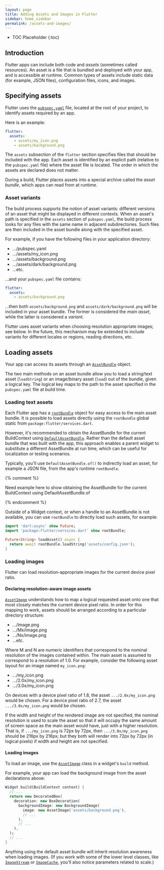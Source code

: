 ```yaml
---
layout: page
title: Adding Assets and Images in Flutter
sidebar: home_sidebar
permalink: /assets-and-images/
---
```


* TOC Placeholder
{:toc}

## Introduction

Flutter apps can include both code and _assets_ (sometimes called
resources). An asset is a file that is bundled and deployed with your
app, and is accessible at runtime. Common types of assets include
static data (for example, JSON files), configuration files, icons, and
images.

## Specifying assets

Flutter uses
the [`pubspec.yaml`](https://www.dartlang.org/tools/pub/pubspec) file,
located at the root of your project, to identify assets required by an
app.

Here is an example:

```yaml
flutter:
  assets:
    - assets/my_icon.png
    - assets/background.png
```

The `assets` subsection of the `flutter` section specifies files that
should be included with the app. Each asset is identified by an
explicit path (relative to the `pubspec.yaml` file) where the asset
file is located. The order in which the assets are declared does not
matter.

During a build, Flutter places assets into a special archive called
the _asset bundle_, which apps can read from at runtime.

### Asset variants

The build process supports the notion of asset variants: different
versions of an asset that might be displayed in different contexts.
When an asset's path is specified in the `assets` section of
`pubspec.yaml`, the build process looks for any files with the same
name in adjacent subdirectories. Such files are then included in the
asset bundle along with the specified asset.

For example, if you have the following files in your application
directory:

* .../pubspec.yaml
* .../assets/my_icon.png
* .../assets/background.png
* .../assets/dark/background.png
* ...etc.

...and your `pubspec.yaml` file contains:

```yaml
flutter:
  assets:
    - assets/background.png
```

...then both `assets/background.png` and `assets/dark/background.png`
will be included in your asset bundle. The former is considered the
_main asset_, while the latter is considered a _variant_.

Flutter uses asset variants when choosing resolution appropriate
images; see below. In the future, this mechanism may be extended to
include variants for different locales or regions, reading directions,
etc.

## Loading assets

Your app can access its assets through an
[`AssetBundle`](https://docs.flutter.io/flutter/services/AssetBundle-class.html)
object.

The two main methods on an asset bundle allow you to load a
string/text asset (`loadString`) or an image/binary asset (`load`) out
of the bundle, given a logical key. The logical key maps to the path
to the asset specified in the `pubspec.yaml` file at build time.

### Loading text assets

Each Flutter app has a
[`rootBundle`](https://docs.flutter.io/flutter/services/rootBundle.html)
object for easy access to the main asset bundle. It is possible to
load assets directly using the `rootBundle` global static from
`package:flutter/services.dart`.

However, it's recommended to obtain the AssetBundle for the current
BuildContext using
[`DefaultAssetBundle`](https://docs.flutter.io/flutter/widgets/DefaultAssetBundle-class.html).
Rather than the default asset bundle that was built with the app, this
approach enables a parent widget to substitute a different AssetBundle
at run time, which can be useful for localization or testing
scenarios.

Typically, you'll use `DefaultAssetBundle.of()` to indirectly load an
asset, for example a JSON file, from the app's runtime `rootBundle`.

{% comment %}

  Need example here to show obtaining the AssetBundle for the current
  BuildContext using DefaultAssetBundle.of

{% endcomment %}

Outside of a Widget context, or when a handle to an AssetBundle is not
available, you can use `rootBundle` to directly load such assets, 
for example:

```dart
import 'dart:async' show Future;
import 'package:flutter/services.dart' show rootBundle;

Future<String> loadAsset() async {
  return await rootBundle.loadString('assets/config.json');
}
```

### Loading images

Flutter can load resolution-appropriate images for the current device
pixel ratio.

#### Declaring resolution-aware image assets

[`AssetImage`](https://docs.flutter.io/flutter/services/AssetImage-class.html)
understands how to map a logical requested asset onto one that most
closely matches the current device pixel ratio. In order for this mapping to
work, assets should be arranged according to a particular directory structure:

* .../image.png
* .../Mx/image.png
* .../Nx/image.png
* ...etc.

Where M and N are numeric identifiers that correspond to the nominal resolution
of the images contained within. The main asset is assumed to correspond to a
resolution of 1.0. For example, consider the following asset layout for an
image named `my_icon.png`:

* .../my_icon.png
* .../2.0x/my_icon.png
* .../3.0x/my_icon.png

On devices with a device pixel ratio of 1.8, the asset `.../2.0x/my_icon.png`
would be chosen. For a device pixel ratio of 2.7, the asset
`.../3.0x/my_icon.png` would be chosen.

If the width and height of the rendered image are not specified, the nominal
resolution is used to scale the asset so that it will occupy the same amount
of screen space as the main asset would have, just with a higher resolution.
That is, if `.../my_icon.png` is 72px by 72px, then `.../3.0x/my_icon.png`
should be 216px by 216px; but they both will render into 72px by 72px
(in logical pixels) if width and height are not specified.

#### Loading images

To load an image, use the
[`AssetImage`](https://docs.flutter.io/flutter/services/AssetImage-class.html)
class in a widget's `build` method.

For example, your app can load the background image from the asset
declarations above:

```dart
Widget build(BuildContext context) {
  // ...
  return new DecoratedBox(
    decoration: new BoxDecoration(
      backgroundImage: new BackgroundImage(
        image: new AssetImage('assets/background.png'),
        // ...
      ),
      // ...
    ),
  );
  // ...
}
```

Anything using the default asset bundle will inherit resolution
awareness when loading images. (If you work with some of the lower
level classes, like
[`ImageStream`](https://docs.flutter.io/flutter/services/ImageStream-class.html)
or
[`ImageCache`](https://docs.flutter.io/flutter/services/ImageCache-class.html),
you'll also notice parameters related to scale.)
